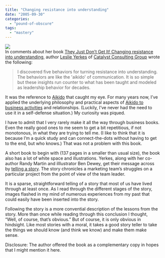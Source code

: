 ```yaml
---
title: "Changing resistance into understanding"
date: "2005-09-30"
categories: 
  - "pound-of-obscure"
tags: 
  - "mastery"
---
```


[![](images/157675328X.01._AA_SCMZZZZZZZ_.jpg)](http://www.amazon.com/exec/obidos/redirect?path=ASIN/157675328X&link_code=as2&amp;amp;amp;amp;camp=1789&tag=gbrettmiller-20&creative=9325)  
In comments about her book [They Just Don’t Get It! Changing resistance into understanding](http://www.amazon.com/exec/obidos/redirect?path=ASIN/157675328X&link_code=as2&amp;amp;amp;amp;camp=1789&tag=gbrettmiller-20&creative=9325), author [Leslie Yerkes](http://www.changeisfun.com/about/leslie.html) of [Catalyst Consulting Group](http://www.changeisfun.com/) wrote the following:  

> I discovered five behaviors for turning resistance into understanding. The behaviors are like the 'aikido' of communication. It is so simple but these insights run counter to what has been taught and modeled as leadership behavior for decades.

It was the reference to [Aikido](http://www.aikidofaq.com/) that caught my eye. For many years now, I’ve applied the underlying philosophy and practical aspects of [Aikido to business activities](http://www.amazon.com/exec/obidos/redirect?path=ASIN/0525944133&link_code=as2&amp;camp=1789&tag=gbrettmiller-20&creative=9325) and relationships. (Luckily, I’ve never had the need to use it in a self-defense situation.) My curiosity was piqued.  
  
I have to admit that I very rarely make it all the way through business books. Even the really good ones to me seem to get a bit repetitious, if not monotonous, in what they are trying to tell me. (I like to think that it is because I’m a quick study and can connect-the-dots without having to get to the end, but who knows.) That was not a problem with this book.  
  
A short book to begin with (137 pages in a smaller than usual size), the book also has a lot of white space and illustrations. Yerkes, along with her co-author Randy Martin and illlustrator Ben Dewey, get their message across by [telling a story](http://billives.typepad.com/portals_and_km/2004/08/storytelling_an.html). The story chronicles a marketing team’s struggles on a particular project from the point of view of the team leader.  
  
It is a sparse, straightforward telling of a story that most of us have lived through at least once. As I read through the different stages of the story, images flashed in my mind of numerous experiences from my past that could easily have been inserted into the story.  
  
Following the story is a more convential description of the lessons from the story. More than once while reading through this conclusion I thought, “Well, of course, that’s obvious.” But of course, it is only obvious in hindsight. Like most stories with a moral, it takes a good story teller to take the things we should know (and think we know) and make them make sense.  
  
Disclosure: The author offered the book as a complementary copy in hopes that I might mention it here.
